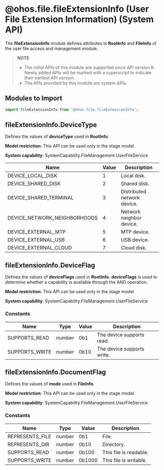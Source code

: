 # @ohos.file.fileExtensionInfo (User File Extension Information) (System API)
<!--Kit: Core File Kit-->
<!--Subsystem: FileManagement-->
<!--Owner: @wang_zhangjun; @zhuangzhuang-->
<!--SE: @wang_zhangjun; @zhuangzhuang; @renguang1116-->
<!--TSE: @liuhonggang123; @yue-ye2; @juxiaopang-->

The **fileExtensionInfo** module defines attributes in **RootInfo** and **FileInfo** of the user file access and management module.

>**NOTE**
>
>- The initial APIs of this module are supported since API version 9. Newly added APIs will be marked with a superscript to indicate their earliest API version.
>- The APIs provided by this module are system APIs.

## Modules to Import

```ts
import fileExtensionInfo from '@ohos.file.fileExtensionInfo';
```

## fileExtensionInfo.DeviceType

Defines the values of **deviceType** used in **RootInfo**.

**Model restriction**: This API can be used only in the stage model.

**System capability**: SystemCapability.FileManagement.UserFileService

| Name| Value| Description|
| ----- | ------ | ------ |
| DEVICE_LOCAL_DISK | 1 | Local disk.|
| DEVICE_SHARED_DISK | 2 | Shared disk.|
| DEVICE_SHARED_TERMINAL | 3 | Distributed network device.|
| DEVICE_NETWORK_NEIGHBORHOODS | 4 | Network neighbor device.|
| DEVICE_EXTERNAL_MTP | 5 | MTP device.|
| DEVICE_EXTERNAL_USB | 6 | USB device.|
| DEVICE_EXTERNAL_CLOUD | 7 | Cloud disk.|

## fileExtensionInfo.DeviceFlag

Defines the values of **deviceFlags** used in **RootInfo**. **deviceFlags** is used to determine whether a capability is available through the AND operation.

**Model restriction**: This API can be used only in the stage model.

**System capability**: SystemCapability.FileManagement.UserFileService

### Constants

  | Name|   Type  | Value| Description    |
  | ------ | ---- | ---- | -------- |
  | SUPPORTS_READ   | number | 0b1   | The device supports read.|
  | SUPPORTS_WRITE   | number | 0b10   |  The device supports write.|

## fileExtensionInfo.DocumentFlag

Defines the values of **mode** used in **FileInfo**.

**Model restriction**: This API can be used only in the stage model.

**System capability**: SystemCapability.FileManagement.UserFileService

### Constants

  | Name|   Type  | Value| Description    |
  | ------ | ---- | ---- | -------- |
  | REPRESENTS_FILE   | number | 0b1   | File.|
  | REPRESENTS_DIR   | number | 0b10  | Directory.|
  | SUPPORTS_READ   | number | 0b100   | This file is readable.|
  | SUPPORTS_WRITE   | number | 0b1000  | This file is writable.|
  
